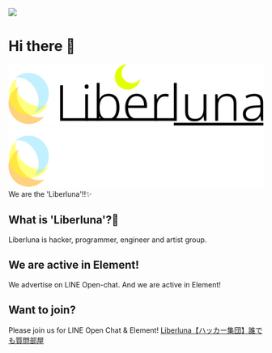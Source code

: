 ![](https://img.shields.io/badge/People-14-000000?logo=github&style=social)
# Hi there 👋
![](https://raw.githubusercontent.com/Liberluna/Liberluna/main/logos/liberluna-logo.svg#gh-light-mode-only)
![](https://raw.githubusercontent.com/Liberluna/Liberluna/main/logos/liberluna-logo-white.svg#gh-dark-mode-only)  
We are the 'Liberluna'!!✨
## What is 'Liberluna'?🤔
Liberluna is hacker, programmer, engineer and artist group.
## We are active in Element!
We advertise on LINE Open-chat. And we are active in Element!
## Want to join?
Please join us for LINE Open Chat & Element!
[Liberluna【ハッカー集団】誰でも質問部屋](https://line.me/ti/g2/beNFT8zr5MEL_Um5xmSBZthZwfIuZcQu8-bYMA)
<!--

**Here are some ideas to get you started:**

🙋‍♀️ A short introduction - what is your organization all about?
🌈 Contribution guidelines - how can the community get involved?
👩‍💻 Useful resources - where can the community find your docs? Is there anything else the community should know?
🍿 Fun facts - what does your team eat for breakfast?
🧙 Remember, you can do mighty things with the power of [Markdown](https://docs.github.com/github/writing-on-github/getting-started-with-writing-and-formatting-on-github/basic-writing-and-formatting-syntax)
-->
